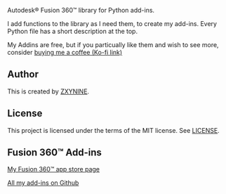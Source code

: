 Autodesk® Fusion 360™ library for Python add-ins.

I add functions to the library as I need them, to create my add-ins. Every Python file has a short description at the top.

My Addins are free, but if you particually like them and wish to see more, consider [buying me a coffee (Ko-fi link)](ko-fi.com/zxynine)



## Author
This is created by [ZXYNINE](https://github.com/Zxynine).

## License
This project is licensed under the terms of the MIT license. See [LICENSE](LICENSE).

## Fusion 360™ Add-ins
[My Fusion 360™ app store page](https://apps.autodesk.com/en/Publisher/PublisherHomepage?ID=EFHWLR46R29G)

[All my add-ins on Github](https://github.com/Zxynine?tab=repositories)
